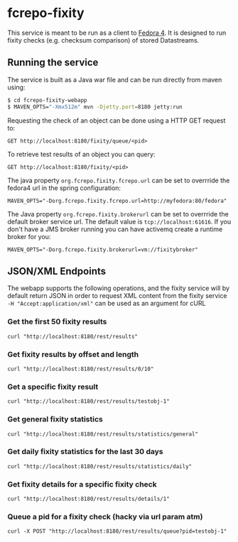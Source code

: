 # fcrepo-fixity

This service is meant to be run as a client to [Fedora 4](https://github.com/futures/fcrepo4).
It is designed to run fixity checks (e.g. checksum comparison) of stored Datastreams.

## Running the service

The service is built as a Java war file and can be run directly from maven using:

```bash
$ cd fcrepo-fixity-webapp
$ MAVEN_OPTS="-Xmx512m" mvn -Djetty.port=8180 jetty:run
```

Requesting the check of an object can be done using a HTTP GET request to:

	GET http://localhost:8180/fixity/queue/<pid>

To retrieve test results of an object you can query:

	GET http://localhost:8180/fixity/<pid>

The java property `org.fcrepo.fixity.fcrepo.url` can be set to overrride the fedora4 url in the spring configuration:

	MAVEN_OPTS="-Dorg.fcrepo.fixity.fcrepo.url=http://myfedora:80/fedora"

The Java property `org.fcrepo.fixity.brokerurl` can be set to overrride the default broker service url. The default value is `tcp://localhost:61616`. If you don't have a JMS broker running you can have activemq create a runtime broker for you:

	MAVEN_OPTS="-Dorg.fcrepo.fixity.brokerurl=vm://fixitybroker"

## JSON/XML Endpoints

The webapp supports the following operations, and the fixity service will by default return JSON in order to request XML content from the fixity service `-H "Accept:application/xml"` can be used as an argument for cURL

### Get the first 50 fixity results

	curl "http://localhost:8180/rest/results"

### Get fixity results by offset and length
	
	curl "http://localhost:8180/rest/results/0/10"

### Get a specific fixity result

	curl "http://localhost:8180/rest/results/testobj-1"

### Get general fixity statistics

	curl "http://localhost:8180/rest/results/statistics/general"

### Get daily fixity statistics for the last 30 days

	curl "http://localhost:8180/rest/results/statistics/daily"

### Get fixity details for a specific fixity check

	curl "http://localhost:8180/rest/results/details/1"

### Queue a pid for a fixity check (hacky via url param atm)

	curl -X POST "http://localhost:8180/rest/results/queue?pid=testobj-1"
	
	
